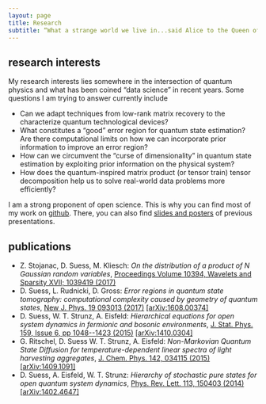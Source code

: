 ```yaml
---
layout: page
title: Research
subtitle: “What a strange world we live in...said Alice to the Queen of Hearts”
---
```


## research interests
My research interests lies somewhere in the intersection of quantum physics and what has been coined “data science” in recent years.
Some questions I am trying to answer currently include

- Can we adapt techniques from low-rank matrix recovery to the characterize quantum technological devices?
- What constitutes a “good” error region for quantum state estimation? Are there computational limits on how we can incorporate prior information to improve an error region?
- How can we circumvent the “curse of dimensionality” in quantum state estimation by exploiting prior information on the physical system?
- How does the quantum-inspired matrix product (or tensor train) tensor decomposition help us to solve real-world data problems more efficiently?

I am a strong proponent of open science.
This is why you can find most of my work on [github](https://github.com/dseuss).
There, you can also find [slides and posters](https://github.com/dseuss/presentations) of previous presentations.

## publications

- Z. Stojanac, D. Suess, M. Kliesch: _On the distribution of a product of N Gaussian random variables_, [Proceedings Volume 10394, Wavelets and Sparsity XVII; 1039419 (2017)](https://www.spiedigitallibrary.org/conference-proceedings-of-spie/10394/1039419/On-the-distribution-of-a-product-of-N-Gaussian-random/10.1117/12.2275547.short?SSO=1)
- D. Suess, L. Rudnicki, D. Gross: _Error regions in quantum state tomography: computational complexity caused by geometry of quantum states_, [New J. Phys. 19 093013 (2017)](https://doi.org/10.1088/1367-2630/aa7ce9) [[arXiv:1608.00374]](http://arxiv.org/abs/1608.00374)
- D. Suess, W. T. Strunz, A. Eisfeld: _Hierarchical equations for open system dynamics in fermionic and bosonic environments_, [J. Stat. Phys. 159, Issue 6, pp 1048--1423 (2015)](http://dx.doi.org/10.1007/s10955-015-1236-7) [[arXiv:1410.0304]](http://arxiv.org/abs/1410.0304)
- G. Ritschel, D. Suess W. T. Strunz, A. Eisfeld:  _Non-Markovian Quantum State Diffusion for temperature-dependent linear spectra of light harvesting aggregates_, [J. Chem. Phys. 142, 034115 (2015)](http://dx.doi.org/10.1063/1.4905327) [[arXiv:1409.1091]](http://arxiv.org/abs/1409.1091)
- D. Suess, A. Eisfeld, W. T. Strunz: _Hierarchy of stochastic pure states for open quantum system dynamics_, [Phys. Rev. Lett. 113, 150403 (2014)](http://dx.doi.org/10.1103/PhysRevLett.113.150403) [[arXiv:1402.4647]](http://arxiv.org/abs/1402.4647)
